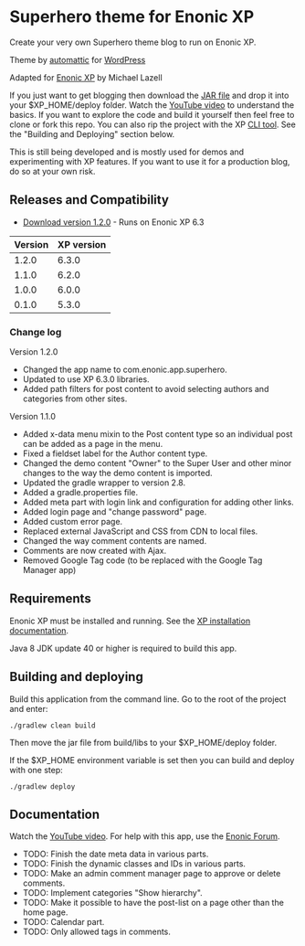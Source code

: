 # Superhero theme for Enonic XP

Create your very own Superhero theme blog to run on Enonic XP.

Theme by [automattic](https://profiles.wordpress.org/automattic/) for [WordPress](https://wordpress.com/themes/)

Adapted for [Enonic XP](https://github.com/enonic/xp) by Michael Lazell

If you just want to get blogging then download the [JAR file](http://repo.enonic.com/public/com/enonic/theme/superhero/1.2.0/superhero-1.2.0.jar) 
and drop it into your $XP_HOME/deploy folder. Watch the [YouTube video](https://www.youtube.com/watch?v=YBOghlzIHDg) to understand the 
basics. If you want to explore the code and build it yourself then feel free to clone or fork this repo. You can also rip the project with 
the XP [CLI tool](http://xp.readthedocs.org/en/stable/reference/toolbox/init-project.html). See the "Building and Deploying" section below.

This is still being developed and is mostly used for demos and experimenting with XP features. If you want to use it for a production blog,
do so at your own risk.

## Releases and Compatibility

* [Download version 1.2.0](http://repo.enonic.com/public/com/enonic/theme/superhero/1.2.0/superhero-1.2.0.jar) - Runs on Enonic XP 6.3

| Version        | XP version |
| ------------- | ------------- |
| 1.2.0 | 6.3.0 |
| 1.1.0 | 6.2.0 |
| 1.0.0 | 6.0.0 |
| 0.1.0 | 5.3.0 |

### Change log

Version 1.2.0

* Changed the app name to com.enonic.app.superhero. 
* Updated to use XP 6.3.0 libraries.
* Added path filters for post content to avoid selecting authors and categories from other sites.

Version 1.1.0

* Added x-data menu mixin to the Post content type so an individual post can be added as a page in the menu.
* Fixed a fieldset label for the Author content type.
* Changed the demo content "Owner" to the Super User and other minor changes to the way the demo content is imported. 
* Updated the gradle wrapper to version 2.8.
* Added a gradle.properties file.
* Added meta part with login link and configuration for adding other links.
* Added login page and "change password" page.
* Added custom error page.
* Replaced external JavaScript and CSS from CDN to local files. 
* Changed the way comment contents are named.
* Comments are now created with Ajax.
* Removed Google Tag code (to be replaced with the Google Tag Manager app)


## Requirements

Enonic XP must be installed and running. See the [XP installation documentation](http://xp.readthedocs.org/en/stable/getstarted/index.html).

Java 8 JDK update 40 or higher is required to build this app.

## Building and deploying

Build this application from the command line. Go to the root of the project and enter:

    ./gradlew clean build

Then move the jar file from build/libs to your $XP_HOME/deploy folder. 

If the $XP_HOME environment variable is set then you can build and deploy with one step:

    ./gradlew deploy

## Documentation

Watch the [YouTube video](https://www.youtube.com/watch?v=YBOghlzIHDg). For help with this app, use the [Enonic Forum](https://discuss.enonic.com/).

* TODO: Finish the date meta data in various parts.
* TODO: Finish the dynamic classes and IDs in various parts.
* TODO: Make an admin comment manager page to approve or delete comments.
* TODO: Implement categories "Show hierarchy".
* TODO: Make it possible to have the post-list on a page other than the home page.
* TODO: Calendar part.
* TODO: Only allowed tags in comments.

